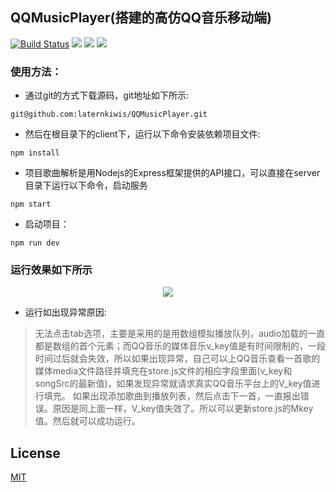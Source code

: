 ## QQMusicPlayer(搭建的高仿QQ音乐移动端)

[![Build Status](https://travis-ci.com/Harhao/QQMusicPlayerWebApp.svg?branch=V2)](https://travis-ci.com/Harhao/QQMusicPlayerWebApp)
[![](https://img.shields.io/badge/vue-2.5.2-brightgreen)](https://img.shields.io/badge/vue-2.5.2-brightgreen)
[![](https://img.shields.io/badge/vuex-v3.0.1-brightgreen)](https://img.shields.io/badge/vuex-v3.0.1-brightgreen)
[![](https://img.shields.io/badge/vue--router-v3.0.1-brightgreen)](https://img.shields.io/badge/vue--router-v3.0.1-brightgreen)

### 使用方法：
- 通过git的方式下载源码，git地址如下所示:
```
git@github.com:laternkiwis/QQMusicPlayer.git
```
- 然后在根目录下的client下，运行以下命令安装依赖项目文件:
```
npm install
```
- 项目歌曲解析是用Nodejs的Express框架提供的API接口，可以直接在server目录下运行以下命令，启动服务
```
npm start
```
- 启动项目：
```
npm run dev
```
### 运行效果如下所示
<div align=center>
  <img src="https://github.com/laternkiwis/QQMusicPlayerWebApp/blob/master/Vuejs/screenshot/1.gif"/>
</div>

- 运行如出现异常原因:
> 无法点击tab选项，主要是采用的是用数组模拟播放队列，audio加载的一直都是数组的首个元素；而QQ音乐的媒体音乐v_key值是有时间限制的，一段时间过后就会失效，所以如果出现异常，自己可以上QQ音乐查看一首歌的媒体media文件路径并填充在store.js文件的相应字段里面(v_key和songSrc的最新值)，如果发现异常就请求真实QQ音乐平台上的V_key值进行填充。
如果出现添加歌曲到播放列表，然后点击下一首，一直报出错误。原因是同上面一样，V_key值失效了。所以可以更新store.js的Mkey值。然后就可以成功运行。
## License
[MIT](http://opensource.org/licenses/MIT)
